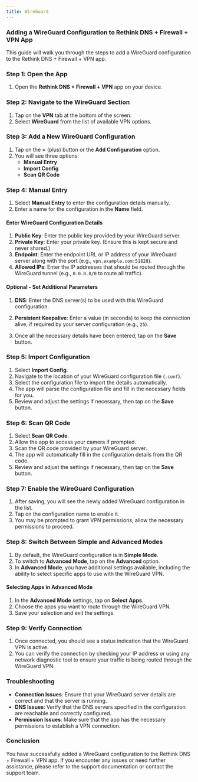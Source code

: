 ```yaml
---
title: WireGuard
---
```


### Adding a WireGuard Configuration to Rethink DNS + Firewall + VPN App

This guide will walk you through the steps to add a WireGuard configuration to the Rethink DNS + Firewall + VPN app.

### Step 1: Open the App

1. Open the **Rethink DNS + Firewall + VPN** app on your device.

### Step 2: Navigate to the WireGuard Section

1. Tap on the **VPN** tab at the bottom of the screen.
2. Select **WireGuard** from the list of available VPN options.

### Step 3: Add a New WireGuard Configuration

1. Tap on the **+** (plus) button or the **Add Configuration** option.
2. You will see three options:
   - **Manual Entry**
   - **Import Config**
   - **Scan QR Code**

### Step 4: Manual Entry

1. Select **Manual Entry** to enter the configuration details manually.
2. Enter a name for the configuration in the **Name** field.

#### Enter WireGuard Configuration Details

1. **Public Key**: Enter the public key provided by your WireGuard server.
2. **Private Key**: Enter your private key. (Ensure this is kept secure and never shared.)
3. **Endpoint**: Enter the endpoint URL or IP address of your WireGuard server along with the port (e.g., `vpn.example.com:51820`).
4. **Allowed IPs**: Enter the IP addresses that should be routed through the WireGuard tunnel (e.g., `0.0.0.0/0` to route all traffic).

#### Optional - Set Additional Parameters

1. **DNS**: Enter the DNS server(s) to be used with this WireGuard configuration.
2. **Persistent Keepalive**: Enter a value (in seconds) to keep the connection alive, if required by your server configuration (e.g., `25`).

3. Once all the necessary details have been entered, tap on the **Save** button.

### Step 5: Import Configuration

1. Select **Import Config**.
2. Navigate to the location of your WireGuard configuration file (`.conf`).
3. Select the configuration file to import the details automatically.
4. The app will parse the configuration file and fill in the necessary fields for you.
5. Review and adjust the settings if necessary, then tap on the **Save** button.

### Step 6: Scan QR Code

1. Select **Scan QR Code**.
2. Allow the app to access your camera if prompted.
3. Scan the QR code provided by your WireGuard server.
4. The app will automatically fill in the configuration details from the QR code.
5. Review and adjust the settings if necessary, then tap on the **Save** button.

### Step 7: Enable the WireGuard Configuration

1. After saving, you will see the newly added WireGuard configuration in the list.
2. Tap on the configuration name to enable it.
3. You may be prompted to grant VPN permissions; allow the necessary permissions to proceed.

### Step 8: Switch Between Simple and Advanced Modes

1. By default, the WireGuard configuration is in **Simple Mode**.
2. To switch to **Advanced Mode**, tap on the **Advanced** option.
3. In **Advanced Mode**, you have additional settings available, including the ability to select specific apps to use with the WireGuard VPN.

#### Selecting Apps in Advanced Mode

1. In the **Advanced Mode** settings, tap on **Select Apps**.
2. Choose the apps you want to route through the WireGuard VPN.
3. Save your selection and exit the settings.

### Step 9: Verify Connection

1. Once connected, you should see a status indication that the WireGuard VPN is active.
2. You can verify the connection by checking your IP address or using any network diagnostic tool to ensure your traffic is being routed through the WireGuard VPN.

### Troubleshooting

- **Connection Issues**: Ensure that your WireGuard server details are correct and that the server is running.
- **DNS Issues**: Verify that the DNS servers specified in the configuration are reachable and correctly configured.
- **Permission Issues**: Make sure that the app has the necessary permissions to establish a VPN connection.

### Conclusion

You have successfully added a WireGuard configuration to the Rethink DNS + Firewall + VPN app. If you encounter any issues or need further assistance, please refer to the support documentation or contact the support team.
